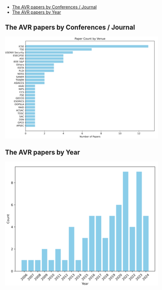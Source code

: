 <!-- ---
layout: default
title: Statistics
permalink: /statistics/
--- -->


- [The AVR papers by Conferences / Journal](#the-avr-papers-by-conferences--journal)
- [The AVR papers by Year](#the-avr-papers-by-year)

## The AVR papers by Conferences / Journal
<!-- ![alt text](image-1.png) -->
<img src="/assets/image-1.png" alt="Description" width="600">


## The AVR papers by Year

<img src="/assets/image-2.png" alt="Description" width="600">
